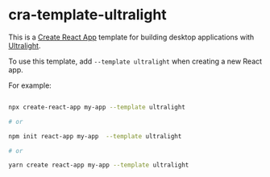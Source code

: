 # cra-template-ultralight

This is a [Create React App](https://github.com/facebook/create-react-app) template for building desktop applications with [Ultralight](https://ultralig.ht).

To use this template, add `--template ultralight` when creating a new React app.

For example:

```sh

npx create-react-app my-app --template ultralight

# or

npm init react-app my-app  --template ultralight

# or

yarn create react-app my-app --template ultralight

```
